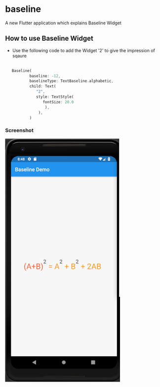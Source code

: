 # baseline

A new Flutter application which explains Baseline Widget

## How to use Baseline Widget

 - Use the following code to add the Widget '2' to give the impression of sqaure
 
 ```dart
 
    Baseline(
            baseline: -12,
            baselineType: TextBaseline.alphabetic,
            child: Text(
               "2",
               style: TextStyle(
                  fontSize: 20.0
                   ),
                ),
            )
 
 ```

### Screenshot

![](./screenshot/screen.png)
